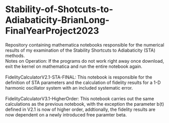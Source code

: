 # Stability-of-Shotcuts-to-Adiabaticity-BrianLong-FinalYearProject2023
Repository containing mathematica notebooks responsible for the numerical results of my examination of the Stability Shortcuts to Adiabaticity (STA) methods.\
Notes on Operation: If the programs do not work right away once download, exit the kernel on mathematica and run the entire notebook again.\
\
FidelityCalculatorV2.1-STA-FINAL: This notebook is responsible for the definition of STA parameters and the calculation of fidelity results for a 1-D harmonic oscillator system with an included systematic error.\
\
FidelityCalculatorV3.1-HigherOrder: This notebook carries out the same calculations as the previous notebook, with the exception the parameter b(t) defined in V2.1 is now of higher order, addtionally, the fidelity results are now dependent on a newly introduced free paramter beta. 
